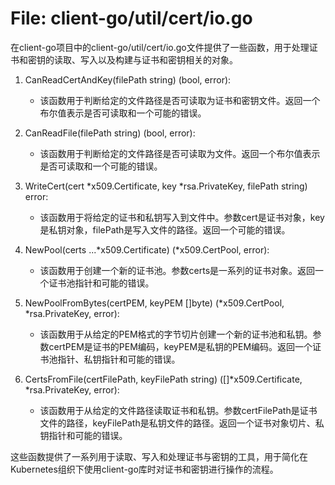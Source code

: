 # File: client-go/util/cert/io.go

在client-go项目中的client-go/util/cert/io.go文件提供了一些函数，用于处理证书和密钥的读取、写入以及构建与证书和密钥相关的对象。

1. CanReadCertAndKey(filePath string) (bool, error):
   - 该函数用于判断给定的文件路径是否可读取为证书和密钥文件。返回一个布尔值表示是否可读取和一个可能的错误。

2. CanReadFile(filePath string) (bool, error):
   - 该函数用于判断给定的文件路径是否可读取为文件。返回一个布尔值表示是否可读取和一个可能的错误。
  
3. WriteCert(cert *x509.Certificate, key *rsa.PrivateKey, filePath string) error:
   - 该函数用于将给定的证书和私钥写入到文件中。参数cert是证书对象，key是私钥对象，filePath是写入文件的路径。返回一个可能的错误。

4. NewPool(certs ...*x509.Certificate) (*x509.CertPool, error):
   - 该函数用于创建一个新的证书池。参数certs是一系列的证书对象。返回一个证书池指针和可能的错误。

5. NewPoolFromBytes(certPEM, keyPEM []byte) (*x509.CertPool, *rsa.PrivateKey, error):
   - 该函数用于从给定的PEM格式的字节切片创建一个新的证书池和私钥。参数certPEM是证书的PEM编码，keyPEM是私钥的PEM编码。返回一个证书池指针、私钥指针和可能的错误。

6. CertsFromFile(certFilePath, keyFilePath string) ([]*x509.Certificate, *rsa.PrivateKey, error):
   - 该函数用于从给定的文件路径读取证书和私钥。参数certFilePath是证书文件的路径，keyFilePath是私钥文件的路径。返回一个证书对象切片、私钥指针和可能的错误。

这些函数提供了一系列用于读取、写入和处理证书与密钥的工具，用于简化在Kubernetes组织下使用client-go库时对证书和密钥进行操作的流程。


